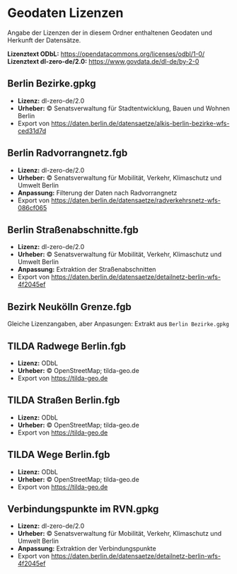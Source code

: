 # Geodaten Lizenzen

Angabe der Lizenzen der in diesem Ordner enthaltenen Geodaten und Herkunft der Datensätze.

**Lizenztext ODbL:** https://opendatacommons.org/licenses/odbl/1-0/
**Lizenztext dl-zero-de/2.0:** https://www.govdata.de/dl-de/by-2-0

## Berlin Bezirke.gpkg

* **Lizenz:** dl-zero-de/2.0
* **Urheber:** © Senatsverwaltung für Stadtentwicklung, Bauen und Wohnen Berlin
* Export von https://daten.berlin.de/datensaetze/alkis-berlin-bezirke-wfs-ced31d7d

## Berlin Radvorrangnetz.fgb

* **Lizenz:** dl-zero-de/2.0
* **Urheber:** © Senatsverwaltung für Mobilität, Verkehr, Klimaschutz und Umwelt Berlin
* **Anpassung:** Filterung der Daten nach Radvorrangnetz
* Export von https://daten.berlin.de/datensaetze/radverkehrsnetz-wfs-086cf065

## Berlin Straßenabschnitte.fgb

* **Lizenz:** dl-zero-de/2.0
* **Urheber:** © Senatsverwaltung für Mobilität, Verkehr, Klimaschutz und Umwelt Berlin
* **Anpassung:** Extraktion der Straßenabschnitten
* Export von https://daten.berlin.de/datensaetze/detailnetz-berlin-wfs-4f2045ef

## Bezirk Neukölln Grenze.fgb

Gleiche Lizenzangaben, aber Anpasungen: Extrakt aus `Berlin Bezirke.gpkg`

## TILDA Radwege Berlin.fgb

* **Lizenz:** ODbL
* **Urheber:** © OpenStreetMap; tilda-geo.de
* Export von https://tilda-geo.de

## TILDA Straßen Berlin.fgb

* **Lizenz:** ODbL
* **Urheber:** © OpenStreetMap; tilda-geo.de
* Export von https://tilda-geo.de

## TILDA Wege Berlin.fgb

* **Lizenz:** ODbL
* **Urheber:** © OpenStreetMap; tilda-geo.de
* Export von https://tilda-geo.de

## Verbindungspunkte im RVN.gpkg

* **Lizenz:** dl-zero-de/2.0
* **Urheber:** © Senatsverwaltung für Mobilität, Verkehr, Klimaschutz und Umwelt Berlin
* **Anpassung:** Extraktion der Verbindungspunkte
* Export von https://daten.berlin.de/datensaetze/detailnetz-berlin-wfs-4f2045ef
